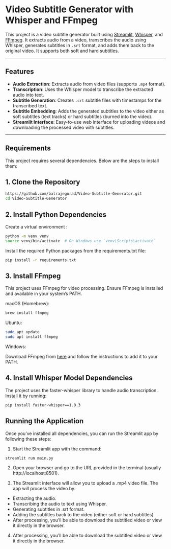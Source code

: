 # Video Subtitle Generator with Whisper and FFmpeg

This project is a video subtitle generator built using [Streamlit](https://streamlit.io/), [Whisper](https://github.com/openai/whisper), and [FFmpeg](https://ffmpeg.org/). It extracts audio from a video, transcribes the audio using Whisper, generates subtitles in `.srt` format, and adds them back to the original video. It supports both soft and hard subtitles.

---

## Features

- **Audio Extraction**: Extracts audio from video files (supports `.mp4` format).
- **Transcription**: Uses the Whisper model to transcribe the extracted audio into text.
- **Subtitle Generation**: Creates `.srt` subtitle files with timestamps for the transcribed text.
- **Subtitle Embedding**: Adds the generated subtitles to the video either as soft subtitles (text tracks) or hard subtitles (burned into the video).
- **Streamlit Interface**: Easy-to-use web interface for uploading videos and downloading the processed video with subtitles.

---

## Requirements

This project requires several dependencies. Below are the steps to install them:

## 1. Clone the Repository

```bash
https://github.com/balrajegorad/Video-Subtitle-Generator.git
cd Video-Subtitle-Generator
```

## 2. Install Python Dependencies
Create a virtual environment :

```bash
python -m venv venv
source venv/bin/activate  # On Windows use `venv\Scripts\activate`
```
Install the required Python packages from the requirements.txt file:

```bash
pip install -r requirements.txt
```
## 3. Install FFmpeg
This project uses FFmpeg for video processing. Ensure FFmpeg is installed and available in your system’s PATH.

macOS (Homebrew):

```bash
brew install ffmpeg
```
Ubuntu:
```bash
sudo apt update
sudo apt install ffmpeg
```
Windows:

Download FFmpeg from [here](https://ffmpeg.org/download.html) and follow the instructions to add it to your PATH.

## 4. Install Whisper Model Dependencies
The project uses the faster-whisper library to handle audio transcription. Install it by running:

```bash
pip install faster-whisper==1.0.3
```
## Running the Application
Once you’ve installed all dependencies, you can run the Streamlit app by following these steps:

1. Start the Streamlit app with the command:

```bash
streamlit run main.py
```
2. Open your browser and go to the URL provided in the terminal (usually http://localhost:8501).

3. The Streamlit interface will allow you to upload a .mp4 video file. The app will process the video by:

  - Extracting the audio.
  - Transcribing the audio to text using Whisper.
  - Generating subtitles in .srt format.
  - Adding the subtitles back to the video (either soft or hard subtitles).
  - After processing, you’ll be able to download the subtitled video or view it directly in the browser.

4. After processing, you’ll be able to download the subtitled video or view it directly in the browser.
